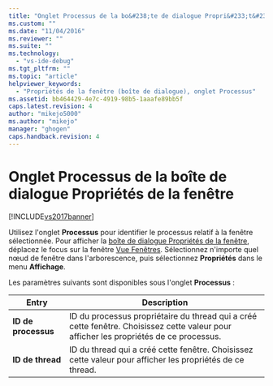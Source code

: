```yaml
---
title: "Onglet Processus de la bo&#238;te de dialogue Propri&#233;t&#233;s de la fen&#234;tre | Microsoft Docs"
ms.custom: ""
ms.date: "11/04/2016"
ms.reviewer: ""
ms.suite: ""
ms.technology: 
  - "vs-ide-debug"
ms.tgt_pltfrm: ""
ms.topic: "article"
helpviewer_keywords: 
  - "Propriétés de la fenêtre (boîte de dialogue), onglet Processus"
ms.assetid: bb464429-4e7c-4919-98b5-1aaafe89bb5f
caps.latest.revision: 4
author: "mikejo5000"
ms.author: "mikejo"
manager: "ghogen"
caps.handback.revision: 4
---
```

# Onglet Processus de la bo&#238;te de dialogue Propri&#233;t&#233;s de la fen&#234;tre
[!INCLUDE[vs2017banner](../code-quality/includes/vs2017banner.md)]

Utilisez l'onglet **Processus** pour identifier le processus relatif à la fenêtre sélectionnée.  Pour afficher la [boîte de dialogue Propriétés de la fenêtre](../debugger/window-properties-dialog-box.md), déplacez le focus sur la fenêtre [Vue Fenêtres](../debugger/windows-view.md).  Sélectionnez n'importe quel nœud de fenêtre dans l'arborescence, puis sélectionnez **Propriétés** dans le menu **Affichage**.  
  
 Les paramètres suivants sont disponibles sous l'onglet **Processus** :  
  
|Entry|Description|  
|-----------|-----------------|  
|**ID de processus**|ID du processus propriétaire du thread qui a créé cette fenêtre.  Choisissez cette valeur pour afficher les propriétés de ce processus.|  
|**ID de thread**|ID du thread qui a créé cette fenêtre.  Choisissez cette valeur pour afficher les propriétés de ce thread.|